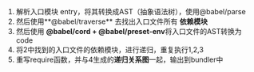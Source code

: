 1. 解析入口模块 entry，将其转换成AST（抽象语法树），使用@babel/parse
2. 然后使用**@babel/traverse** 去找出入口文件所有 **依赖模块**
3. 然后使用 **@babel/cord + @babel/preset-env**将入口文件的AST转换为code
4. 将2中找到的入口文件的依赖模块，进行递归，重复执行1,2,3
5. 重写require函数，并与4生成的**递归关系图**一起，输出到bundler中

